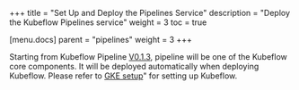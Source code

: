 +++
title = "Set Up and Deploy the Pipelines Service"
description = "Deploy the Kubeflow Pipelines service"
weight = 3
toc = true

[menu.docs]
  parent = "pipelines"
  weight = 3
+++

Starting from Kubeflow Pipeline [V0.1.3](https://github.com/kubeflow/pipelines/releases/tag/0.1.3), pipeline will be one of the Kubeflow core components. It will be deployed automatically when deploying Kubeflow. Please refer to [GKE setup](/docs/started/getting-started-gke/)" for setting up Kubeflow.
